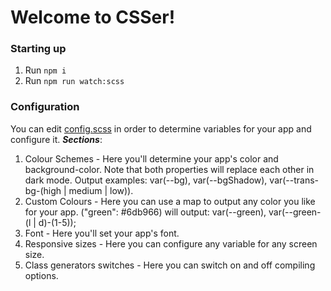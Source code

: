 # Welcome to CSSer!
### Starting up
1. Run `npm i`
1. Run `npm run watch:scss`

### Configuration
You can edit [config.scss](./config.scss) in order to determine variables for your app and configure it.
***Sections***:
1. Colour Schemes - Here you'll determine your app's color and background-color. 
Note that both properties will replace each other in dark mode.
Output examples: var(--bg), var(--bgShadow), var(--trans-bg-(high | medium | low)).
1. Custom Colours - Here you can use a map to output any color you like for your app.
("green": #6db966) will output: var(--green), var(--green-(l | d)-(1-5));
1. Font - Here you'll set your app's font.
2. Responsive sizes - Here you can configure any variable for any screen size.
3. Class generators switches - Here you can switch on and off compiling options.